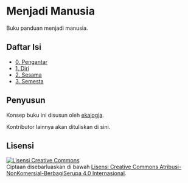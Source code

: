 # Menjadi Manusia

Buku panduan menjadi manusia.

## Daftar Isi

* [0. Pengantar](00-Pengantar.md)
* [1. Diri](01-Diri.md)
* [2. Sesama](02-Sesama.md)
* [3. Semesta](03-Semesta.md)

## Penyusun

Konsep buku ini disusun oleh [ekajogja](https://github.com/ekajogja).

Kontributor lainnya akan dituliskan di sini.

## Lisensi

<a rel="license" href="http://creativecommons.org/licenses/by-nc-sa/4.0/"><img alt="Lisensi Creative Commons" style="border-width:0" src="https://i.creativecommons.org/l/by-nc-sa/4.0/88x31.png" /></a><br />Ciptaan disebarluaskan di bawah <a rel="license" href="http://creativecommons.org/licenses/by-nc-sa/4.0/">Lisensi Creative Commons Atribusi-NonKomersial-BerbagiSerupa 4.0 Internasional</a>.
